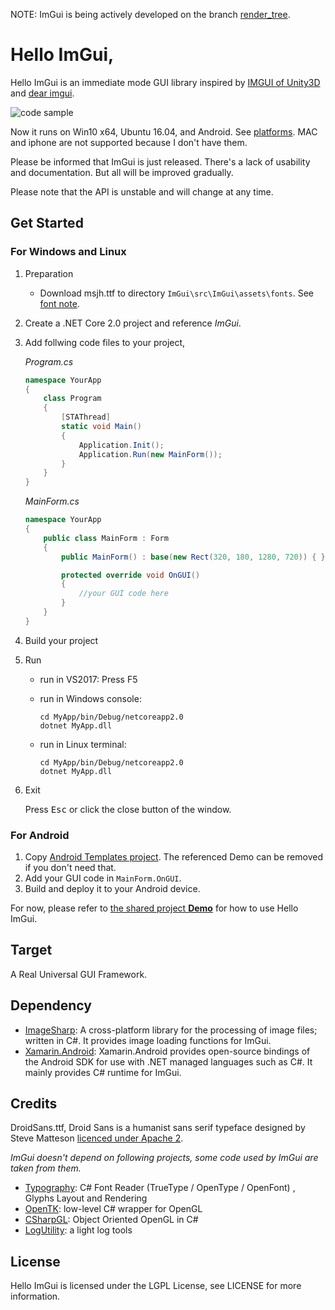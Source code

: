 NOTE: ImGui is being actively developed on the branch [render_tree](https://github.com/zwcloud/ImGui/tree/render_tree).

Hello ImGui,
=====

Hello ImGui is an immediate mode GUI library inspired by [IMGUI of Unity3D](https://docs.unity3d.com/Manual/GUIScriptingGuide.html) and [dear imgui](https://github.com/ocornut/imgui).

![code sample](https://raw.githubusercontent.com/wiki/zwcloud/imgui/images/code_sample.png)

Now it runs on Win10 x64, Ubuntu 16.04, and Android. See [platforms](https://github.com/zwcloud/ImGui/wiki/Platforms). MAC and iphone are not supported because I don't have them.

Please be informed that ImGui is just released. There's a lack of usability and documentation. But all will be improved gradually.

Please note that the API is unstable and will change at any time.

## Get Started

### For Windows and Linux

1. Preparation
    * Download msjh.ttf to directory `ImGui\src\ImGui\assets\fonts`. See [font note](https://github.com/zwcloud/ImGui/blob/master/src/ImGui/assets/fonts/ReadMe.md).

2. Create a .NET Core 2.0 project and reference _ImGui_.

3. Add follwing code files to your project,

    *Program.cs*
    ```C#
    namespace YourApp
    {
        class Program
        {
            [STAThread]
            static void Main()
            {
                Application.Init();
                Application.Run(new MainForm());
            }
        }
    }
    ```

    *MainForm.cs*
    ```C#
    namespace YourApp
    {
        public class MainForm : Form
        {
            public MainForm() : base(new Rect(320, 180, 1280, 720)) { }

            protected override void OnGUI()
            {
                //your GUI code here
            }
        }
    }
    ```

4. Build your project

5. Run
    * run in VS2017: Press F5
    * run in Windows console:

        ```
        cd MyApp/bin/Debug/netcoreapp2.0
        dotnet MyApp.dll
       ```
    * run in Linux terminal:

        ```
        cd MyApp/bin/Debug/netcoreapp2.0
        dotnet MyApp.dll
       ```

6. Exit

    Press <kbd>Esc</kbd> or click the close button of the window.

### For Android

1. Copy [Android Templates project](https://github.com/zwcloud/ImGui/tree/master/templates/AndroidTemplate). The referenced Demo can be removed if you don't need that.
2. Add your GUI code in `MainForm.OnGUI`.
3. Build and deploy it to your Android device.

For now, please refer to [the shared project __Demo__](https://github.com/zwcloud/ImGui/tree/master/templates/Demo) for how to use Hello ImGui.

## Target

A Real Universal GUI Framework.

## Dependency

* [ImageSharp](https://github.com/SixLabors/ImageSharp): A cross-platform library for the processing of image files; written in C#. It provides image loading functions for ImGui.
* [Xamarin.Android](https://github.com/xamarin/xamarin-android): Xamarin.Android provides open-source bindings of the Android SDK for use with .NET managed languages such as C#. It mainly provides C# runtime for ImGui.

## Credits

DroidSans.ttf, Droid Sans is a humanist sans serif typeface designed by Steve Matteson [licenced under Apache 2](https://github.com/google/fonts/blob/master/apache/droidsans/LICENSE.txt).

*ImGui doesn't depend on following projects, some code used by ImGui are taken from them.*

* [Typography](https://github.com/LayoutFarm/Typography): C# Font Reader (TrueType / OpenType / OpenFont) , Glyphs Layout and Rendering
* [OpenTK](https://github.com/opentk/opentk): low-level C# wrapper for OpenGL
* [CSharpGL](https://github.com/bitzhuwei/CSharpGL): Object Oriented OpenGL in C#
* [LogUtility](https://github.com/Ivony/LogUtility): a light log tools

## License

Hello ImGui is licensed under the LGPL License, see LICENSE for more information.
